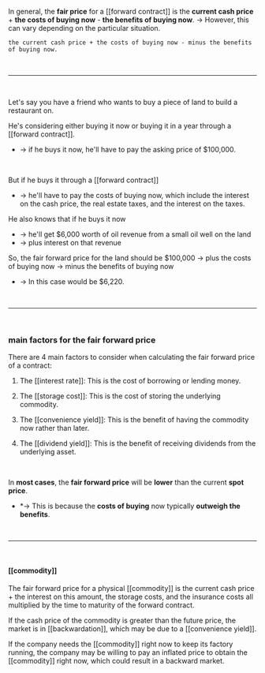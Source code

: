 In general, the **fair price** for a [[forward contract]] 
is the **current cash price** + **the costs of buying now** - **the benefits of buying now**.
-> However, this can vary depending on the particular situation.


``the current cash price + the costs of buying now - minus the benefits of buying now.``

<br>

___

<br>

Let's say you have a friend who wants to buy a piece of land to build a restaurant on.

He's considering either buying it now or buying it in a year through a [[forward contract]].
* -> if he buys it now, he'll have to pay the asking price of $100,000.  

<br>

But if he buys it through a [[forward contract]]
* -> he'll have to pay the costs of buying now, which include the interest on the cash price, the real estate taxes, and the interest on the taxes.



He also knows that if he buys it now
* -> he'll get $6,000 worth of oil revenue from a small oil well on the land
* -> plus interest on that revenue

So, the fair forward price for the land should be $100,000
-> plus the costs of buying now
-> minus the benefits of buying now
* -> In this case would be $6,220.

<br>

___

<br>

### main factors for the fair forward price

There are 4 main factors to consider when calculating the fair forward price of a contract:

1. The [[interest rate]]: This is the cost of borrowing or lending money.

2. The [[storage cost]]: This is the cost of storing the underlying commodity.

3. The [[convenience yield]]: This is the benefit of having the commodity now rather than later.

4. The [[dividend yield]]: This is the benefit of receiving dividends from the underlying asset.

<br>

In **most cases**, the **fair forward price** will be **lower** than the current **spot price**.
* *-> This is because the **costs of buying** now typically **outweigh the benefits**.

<br>

___

<br>

#### [[commodity]]


The fair forward price for a physical [[commodity]] is the current cash price + the interest on this amount, the storage costs, and the insurance costs all multiplied by the time to maturity of the forward contract.

  
If the cash price of the commodity is greater than the future price, the market is in [[backwardation]], which may be due to a [[convenience yield]].

If the company needs the [[commodity]] right now to keep its factory running, the company may be willing to pay an inflated price to obtain the [[commodity]] right now, which could result in a backward market.
